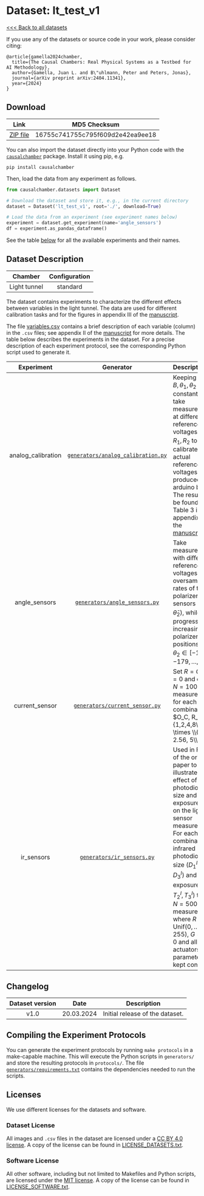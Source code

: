 # Dataset: lt\_test\_v1

[<<< Back to all datasets](https://github.com/juangamella/causal-chamber)

If you use any of the datasets or source code in your work, please consider citing:

```
@article{gamella2024chamber,
  title={The Causal Chambers: Real Physical Systems as a Testbed for AI Methodology},
  author={Gamella, Juan L. and B\"uhlmann, Peter and Peters, Jonas},
  journal={arXiv preprint arXiv:2404.11341},
  year={2024}
}
```

## Download

| Link     | MD5 Checksum                     |
|:--------:|:--------------------------------:|
| [ZIP file](https://causalchamber.s3.eu-central-1.amazonaws.com/downloadables/lt_test_v1.zip) | 16755c741755c795f609d2e42ea9ee18 |

You can also import the dataset directly into your Python code with the [`causalchamber`](https://pypi.org/project/causalchamber/) package. Install it using pip, e.g.

```
pip install causalchamber
```

Then, load the data from any experiment as follows.

```python
from causalchamber.datasets import Dataset

# Download the dataset and store it, e.g., in the current directory
dataset = Dataset('lt_test_v1', root='./', download=True)

# Load the data from an experiment (see experiment names below)
experiment = dataset.get_experiment(name='angle_sensors')
df = experiment.as_pandas_dataframe()
```

See the table [below](#dataset-description) for all the available experiments and their names.

## Dataset Description

| Chamber  | Configuration |
|:--------:|:-------------:|
| Light tunnel | standard      |

The dataset contains experiments to characterize the different effects between variables in the light tunnel. The data are used for different calibration tasks and for the figures in appendix III of the [manuscript](https://arxiv.org/pdf/2404.11341.pdf).

The file [variables.csv](variables.csv) contains a brief description of each variable (column) in the `.csv` files; see appendix II of the [manuscript](https://arxiv.org/pdf/2404.11341.pdf) for more details. The table below describes the experiments in the dataset. For a precise description of each experiment protocol, see the corresponding Python script used to generate it.

| Experiment | Generator | Description |
|:----------------------:|:---------:|:------------|
| analog\_calibration | [`generators/analog_calibration.py`](generators/analog_calibration.py) | Keeping $R, G, B, \theta_1, \theta_2$ constant, we take measurements at different reference voltages $R_C, R_1, R_2$ to calibrate the actual reference voltages produced by arduino board. The results can be found in Table 3 in appendix II of the [manuscript](https://arxiv.org/pdf/2404.11341.pdf). |
| angle\_sensors | [`generators/angle_sensors.py`](generators/angle_sensors.py) | Take measurements with different reference voltages and oversampling rates of the polarizer angle sensors ($\tilde{\theta}_1, \tilde{\theta}_2$), while progressively increasing the polarizer positions $\theta_1=\theta_2 \in [-180,-179,\ldots,180]$. |
| current\_sensor | [`generators/current_sensor.py`](generators/current_sensor.py) | Set $R=G=B=0$ and collect $N=1000$ measurements for each combination $O_C, R_C \in \\{1,2,4,8\\} \times \\{1.1, 2.56, 5\\}$ |
| ir\_sensors | [`generators/ir_sensors.py`](generators/ir_sensors.py) | Used in Fig. 13 of the original paper to illustrate the effect of the photodiode size and exposure time on the light sensor measurements. For each combination of infrared photodiode size ($D^I_1, D^I_2, D^I_3$) and exposure ($T^I_1, T^I_2, T^I_3$) take $N=500$ measurements where $R {\sim} \text{Unif}(0,\ldots,255)$, $G=B=0$ and all other actuators and parameters are kept constant. |

## Changelog

| Dataset version | Date       | Description                     |
|:---------------:|:----------:|:-------------------------------:|
| v1.0            | 20.03.2024 | Initial release of the dataset. |

## Compiling the Experiment Protocols

You can generate the experiment protocols by running `make protocols` in a make-capable machine. This will execute the Python scripts in `generators/` and store the resulting protocols in `protocols/`. The file [`generators/requirements.txt`](generators/requirements.txt) contains the dependencies needed to run the scripts.


## Licenses

We use different licenses for the datasets and software.

### Dataset License

All images and `.csv` files in the dataset are licensed under a [CC BY 4.0 license](https://creativecommons.org/licenses/by/4.0/). A copy of the license can be found in [LICENSE_DATASETS.txt](LICENSE_DATASETS.txt).

### Software License

All other software, including but not limited to Makefiles and Python scripts, are licensed under the [MIT license](https://opensource.org/license/mit/). A copy of the license can be found in [LICENSE_SOFTWARE.txt](LICENSE_SOFTWARE.txt).

